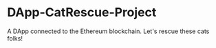 # DApp-CatRescue-Project
A DApp connected to the Ethereum blockchain. Let's rescue these cats folks!
